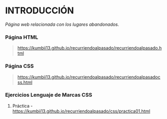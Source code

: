 # INTRODUCCIÓN

*Página web relacionada con los lugares abandonados.*

### Página HTML
> https://kumbii13.github.io/recurriendoalpasado/recurriendoalpasado.html

### Página CSS
> https://kumbii13.github.io/recurriendoalpasado/recurriendoalpasadocss.html

### Ejercicios Lenguaje de Marcas CSS
1. Práctica - https://kumbii13.github.io/recurriendoalpasado/css/practica01.html


